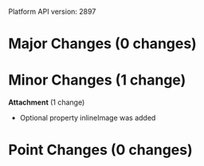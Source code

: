 Platform API version: 2897


# Major Changes (0 changes)


# Minor Changes (1 change)

**Attachment** (1 change)

* Optional property inlineImage was added


# Point Changes (0 changes)
